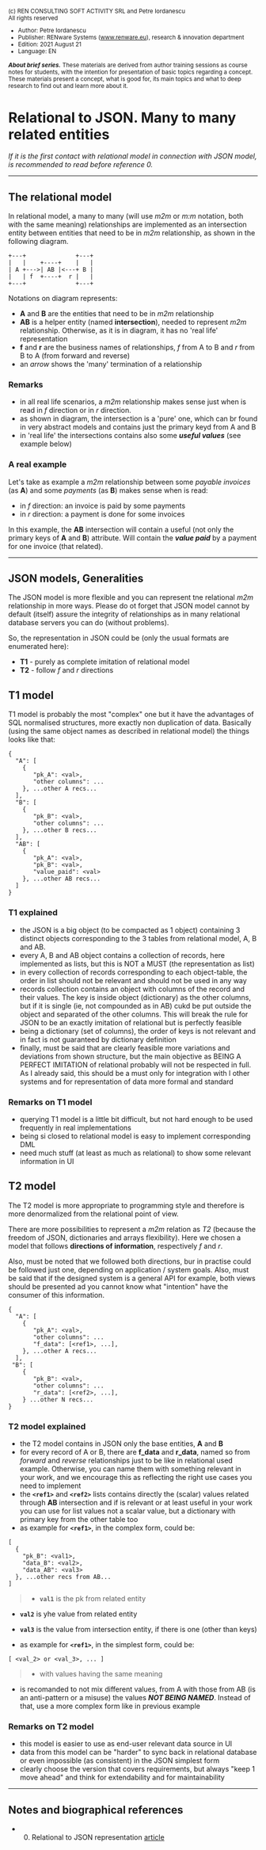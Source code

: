 <small>

(c) REN CONSULTING SOFT ACTIVITY SRL and Petre Iordanescu   
All rights reserved 

* Author: Petre Iordanescu 
* Publisher: RENware Systems (www.renware.eu), research & innovation department 
* Edition: 2021 August 21   
* Language: EN 

***About brief series.*** These materials are derived from author training sessions as course notes for students, with the intention for presentation of basic topics regarding a concept. These materials present a concept, what is good for, its main topics and what to deep research to find out and learn more about it. 
</small>

# Relational to JSON. Many to many related entities 

*If it is the first contact with relational model in connection with JSON model, is recommended to read before reference 0.*

------
## The relational model 

In relational model, a many to many (will use *m2m* or *m:m* notation, both with the same meaning) relationships are implemented as an intersection entity between entities that need to be in *m2m* relationship, as shown in the following diagram. 

```
+---+              +---+
|   |    +----+    |   |
| A +--->| AB |<---+ B |
|   | f  +----+  r |   |
+---+              +---+
``` 

Notations on diagram represents: 

* **A** and **B** are the entities that need to be in *m2m* relationship 
* **AB** is a helper entity (named **intersection**), needed to represent *m2m* relationship. Otherwise, as it is in diagram, it has no 'real life' representation 
* **f** and **r** are the business names of relationships, *f* from A to B and *r* from B to A (from forward and reverse) 
* an *arrow* shows the 'many' termination of a relationship 

### Remarks 

* in all real life scenarios, a *m2m* relationship makes sense just when is read in *f* direction or in *r* direction. 
* as shown in diagram, the intersection is a 'pure' one, which can br found in very abstract models and contains just the primary keyd from A and B 
* in 'real life' the intersections contains also some ***useful values*** (see example below) 

### A real example 

Let's take as example a *m2m* relationship between some *payable invoices* (as **A**) and some *payments* (as **B**) makes sense when is read: 

* in *f* direction: an invoice is paid by some payments 
* in *r* direction: a payment is done for  some invoices  

In this example, the **AB** intersection will contain a useful (not only the primary keys of **A** and **B**) attribute. Will contain the ***value paid*** by a payment for one invoice (that related). 

------
## JSON models, Generalities 

The JSON model is more flexible and you can represent tne relational *m2m* relationship in more ways. Please do  ot forget that JSON model cannot by default (itself) assure the integrity of relationships as in many relational database servers you can do (without problems). 

So, the representation in JSON could be (only the usual formats are enumerated here): 

* **T1** - purely as complete imitation of relational model 
* **T2** - follow *f* and *r* directions 

## T1 model 

T1 model is probably the most "complex" one but it have the advantages of SQL normalised structures, more exactly non duplication of data. Basically (using the same object names as described in relational model) the things looks like that: 

```
{
  "A": [ 
    {
       "pk_A": <val>, 
       "other columns": ... 
    }, ...other A recs...
  ],
  "B": [ 
    {
       "pk_B": <val>, 
       "other columns": ...
    }, ...other B recs...
  ], 
  "AB": [ 
    {
       "pk_A": <val>, 
       "pk_B": <val>, 
       "value_paid": <val>
    }, ...other AB recs...
  ]
} 
```

### T1 explained 

* the JSON is a big object (to be compacted as 1 object) containing 3 distinct objects corresponding to the 3 tables from relational model, A, B and AB. 
* every A, B and AB object contains a collection of records, here implemented as lists, but this is NOT a MUST (the representation as list) 
* in every collection of records corresponding to each object-table, the order in list should not be relevant and should not be used in any way 
* records collection contains an object with columns of the record and their values. The key is inside object (dictionary) as the other columns, but if it is single (ie, not compounded as in AB) cukd be put outside the object and separated of the other columns. This will break the rule for JSON to be an exactly imitation of relational but is perfectly feasible 
* being a dictionary (set of columns), the order of keys is not relevant and in fact is not guaranteed by dictionary definition 
* finally, must be said that are clearly feasible more variations and deviations from shown structure, but the main objective as BEING A PERFECT IMITATION of relational probably will not be respected in full. As I already said, this should be a must only for integration with l other systems and	 for representation of data more formal and standard  

### Remarks on T1 model 

* querying T1 model is a little bit difficult, but not hard enough to be used frequently in real implementations 
* being si closed to relational model is easy to implement corresponding DML 
* need much stuff (at least as much as relational) to show some relevant information in UI 

## T2 model 

The T2 model is more appropriate to programming style and therefore is more denormalized from the relational point of view. 

There are more possibilities to represent a *m2m* relation as *T2* (because the freedom of JSON, dictionaries and arrays flexibility). Here we chosen a model that follows **directions of information**, respectively *f* and *r*. 

Also, must be noted that we followed both directions, bur in practise could be followed just one, depending on application / system goals. Also, must be said that if the designed system is a general API for example, both views should be presented ad you cannot know what "intention" have the consumer of this information. 

```
{
  "A": [ 
    {
       "pk_A": <val>, 
       "other columns": ... 
       "f_data": [<ref1>, ...], 
    }, ...other A recs...
  ],
 "B": [ 
    {
       "pk_B": <val>, 
       "other columns": ... 
       "r_data": [<ref2>, ...], 
    } ...other N recs...
} 
```

### T2 model explained 

* the T2 model contains in JSON only the base entities, **A** and **B** 
* for every record of A or B, there are **f_data** and **r_data**, named so from *forward* and *reverse* relationships just to be like in relational used example. Otherwise, you can name them with something relevant in your work, and we encourage this as reflecting the right use cases you need to implement 
* the **`<ref1>`** and **`<ref2>`** lists contains directly the (scalar) values related  through **AB** intersection and if is relevant or at least useful in your work you can use for list values not a scalar value, but a dictionary with primary key from the other table too 
* as example for **`<ref1>`**, in the complex form, could be: 

```
[
  {
    "pk_B": <val1>, 
    "data_B": <val2>, 
    "data_AB": <val3>
  }, ...other recs from AB... 
] 
```
>* **`val1`** is the pk from related entity 
* **`val2`** is yhe value from related entity 
* **`val3`** is the value from intersection entity, if there is one (other than keys) 

* as example for **`<ref1>`**, in the simplest form, could be: 

```
[ <val_2> or <val_3>, ... ] 
```
>* with values having the same meaning 
* is recomanded to not mix different values, from A with those from AB (is an anti-pattern or a misuse) the values ***NOT BEING NAMED***. Instead of that, use a more complex form like in previous example 

### Remarks on T2 model

* this model is easier to use as end-user relevant data source in UI 
* data from this model can be "harder" to sync back in relational database or even impossible (as consistent) in the JSON simplest form 
* clearly choose the version that covers requirements, but always "keep 1 move ahead" and think for extendability and for maintainability 

------
## Notes and biographical references 

* 0. Relational to JSON representation [article](https://learning.renware.eu)